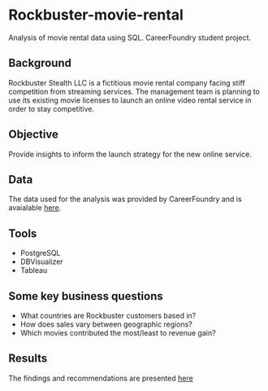 # Rockbuster-movie-rental
Analysis of movie rental data using SQL. CareerFoundry student project.
## Background
Rockbuster Stealth LLC is a fictitious movie rental company facing stiff competition from streaming services. The management team is planning to use its existing movie licenses to launch an online video rental service in order to stay competitive.
## Objective
Provide insights to inform the launch strategy for the new online service.
## Data
The data used for the analysis was provided by CareerFoundry and is avaialable [here](https://drive.google.com/file/d/1hVzBWz5ORRbI37HA8p5tAiuZyMOe66yI/view).
## Tools
- PostgreSQL
- DBVisualizer
- Tableau
## Some key business questions
- What countries are Rockbuster customers based in?
- How does sales vary between geographic regions?
- Which movies contributed the most/least to revenue gain?
## Results
The findings and recommendations are presented [here](https://public.tableau.com/app/profile/fiyin4479/viz/DITask3_10-PresentingSQLResultsPresentation/Rockbuster)

